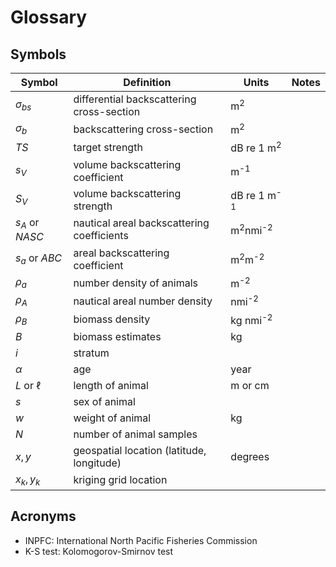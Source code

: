 # Glossary

## Symbols

| Symbol | Definition | Units | Notes |
|---|---|---|---|
| $\sigma_{bs}$ | differential backscattering cross-section | m<sup>2</sup> |   |
| $\sigma_{b}$ | backscattering cross-section | m<sup>2</sup> | |
| $TS$ | target strength | dB re 1 m<sup>2</sup> |  |
| $s_V$ | volume backscattering coefficient | m<sup>-1</sup> |  |
| $S_V$ | volume backscattering strength | dB re 1 m<sup>-1</sup> |  |
| $s_A$ or $NASC$ | nautical areal backscattering coefficients | m<sup>2</sup>nmi<sup>-2</sup> |  |
| $s_a$ or $ABC$ | areal backscattering coefficient | m<sup>2</sup>m<sup>-2</sup> |  |
| $\rho_a$ | number density of animals | m<sup>-2</sup> |  |
| $\rho_A$ | nautical areal number density | nmi<sup>-2</sup> |  |
| $\rho_B$ | biomass density | kg nmi<sup>-2</sup> |  |
| $B$ | biomass estimates | kg |  |
| $i$ | stratum | |  |
| $\alpha$ | age | year |  |
| $L$ or $\ell$ | length of animal | m or cm |  |
| $s$ | sex of animal | |  |
| $w$ | weight of animal | kg |  |
| $N$ | number of animal samples | |  |
| $x, y$ | geospatial location (latitude, longitude) | degrees |  |
| $x_k, y_k$ | kriging grid location | |  |


## Acronyms
- INPFC: International North Pacific Fisheries Commission
- K-S test: Kolomogorov-Smirnov test


<!-- Glossary of all symbols, indices, and notations used for mathematical equations and variables contained within the `Survey` class object. 


![ text ](images/symbols.jpeg) -->
